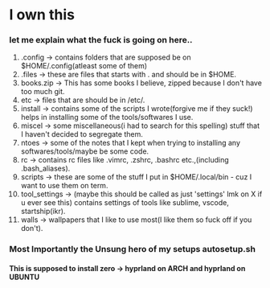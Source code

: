 # I own this

### let me explain what the fuck is going on here..

1. .config -> contains folders that are supposed be on $HOME/.config(atleast some of them)
2. .files -> these are files that starts with . and should be in $HOME.
3. books.zip -> This has some books I believe, zipped because I don't have too much git.
4. etc -> files that are should be in /etc/.
5. install -> contains some of the scripts I wrote(forgive me if they suck!) helps in installing some of the tools/softwares I use.
6. miscel -> some miscellaneous(i had to search for this spelling) stuff that I haven't decided to segregate them.
7. ntoes -> some of the notes that I kept when trying to installing any softwares/tools/maybe be some code.
8. rc -> contains rc files like .vimrc, .zshrc, .bashrc etc.,(including .bash_aliases).
9. scripts -> these are some of the stuff I put in $HOME/.local/bin - cuz I want to use them on term.
10. tool_settings -> (maybe this should be called as just 'settings' lmk on X if u ever see this) contains settings of tools like sublime, vscode, startship(ikr).
11. walls -> wallpapers that I like to use most(I like them so fuck off if you don't).

### Most Importantly the Unsung hero of my setups **autosetup.sh**
#### This is supposed to install zero -> hyprland on ARCH and hyprland on UBUNTU
